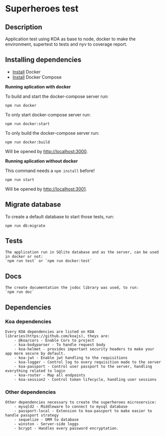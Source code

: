 # Superheroes test

## Description
Application test using KOA as base to node, docker to make the environment, supertest to tests and nyv to coverage report.

## Installing dependencies
- [Install](https://docs.docker.com/engine/installation/) Docker
- [Install](https://docs.docker.com/compose/install/) Docker Compose

**Running aplication with docker**

To build and start the docker-compose server run:
```
npm run docker
```

To only start docker-compose server run:
```
npm run docker:start
```

To only build the docker-compose server run:
```
npm run docker:build
```

Will be opened by [http://localhost:3000](http://localhost:3000).

**Running aplication without docker**

This command needs a `npm install` before!
```
npm run start
```

Will be opened by [http://localhost:3001](http://localhost:3001).

##  Migrate database

To create a default database to start those tests, run:
```
npm run db:migrate
```

## Tests
    The application run in SQlite database and as the server, can be used in docker or not:    
    `npm run test` or `npm run docker:test`

## Docs
    The create documentation the jsdoc library was used, to run:    
    `npm run doc`

## Dependencies

### Koa dependencies

    Every KOA dependencies are listed on KOA libraries(https://github.com/koajs), theys are:
        - @koa/cors - Enable Cors to project
        - koa-bodyparser - To handle request body
        - koa-helmet - provides important security headers to make your app more secure by default.
        - koa-jwt - Enable jwt handling to the requisitions
        - koa-logger - Control log to every requisition made to the server
        - koa-passport - Control user passport to the server, handling everything related to login
        - koa-router - Map all endpoints
        - koa-session2 - Control token lifecycle, handling user sessions
        
### Other dependencies    
    Other dependencies necessary to create the superheroes microservice:
        - mysqld2 - Middleware to connect to mysql database
        - passport-local - Extension to koa-passport to make easier to handle passport strategy
        - sequelize - ORM to database
        - winston - Server-side loggs
        - bcrypt - Handles every password encryptation.
